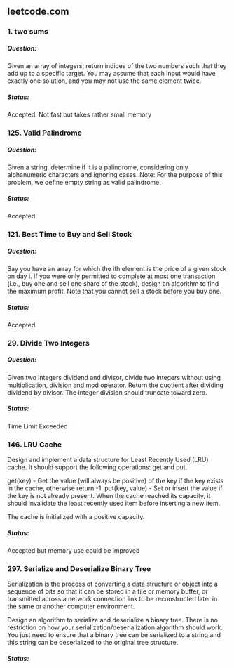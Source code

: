 ## leetcode.com

### 1. two sums
##### Question:
Given an array of integers, return indices of the two numbers such that they add up to a specific target.
You may assume that each input would have exactly one solution, and you may not use the same element twice.

##### Status:
Accepted. Not fast but takes rather small memory

### 125. Valid Palindrome
##### Question:
Given a string, determine if it is a palindrome, considering only alphanumeric characters and ignoring cases.
Note: For the purpose of this problem, we define empty string as valid palindrome.
##### Status:
Accepted



### 121. Best Time to Buy and Sell Stock
##### Question:
Say you have an array for which the ith element is the price of a given stock on day i.
If you were only permitted to complete at most one transaction (i.e., buy one and sell one share of the stock), design an algorithm to find the maximum profit.
Note that you cannot sell a stock before you buy one.

##### Status:
Accepted


### 29. Divide Two Integers
##### Question:
Given two integers dividend and divisor, divide two integers without using multiplication, division and mod operator.
Return the quotient after dividing dividend by divisor.
The integer division should truncate toward zero.

##### Status:
Time Limit Exceeded


### 146. LRU Cache
Design and implement a data structure for Least Recently Used (LRU) cache. It should support the following operations: get and put.

get(key) - Get the value (will always be positive) of the key if the key exists in the cache, otherwise return -1.
put(key, value) - Set or insert the value if the key is not already present. When the cache reached its capacity, it should invalidate the least recently used item before inserting a new item.

The cache is initialized with a positive capacity.

##### Status:
Accepted but memory use could be improved


### 297. Serialize and Deserialize Binary Tree
Serialization is the process of converting a data structure or object into a sequence of bits so that it can be stored in a file or memory buffer, or transmitted across a network connection link to be reconstructed later in the same or another computer environment.

Design an algorithm to serialize and deserialize a binary tree. There is no restriction on how your serialization/deserialization algorithm should work. You just need to ensure that a binary tree can be serialized to a string and this string can be deserialized to the original tree structure.

##### Status:
